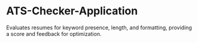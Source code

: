 # ATS-Checker-Application
Evaluates resumes for keyword presence, length, and formatting, providing a score and feedback for optimization.
